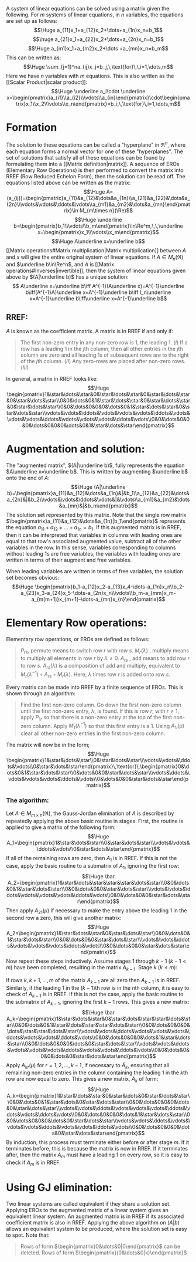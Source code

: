 
A system of linear equations can be solved using a matrix given the following. For $m$ systems of linear equations, in $n$ variables, the equations are set up as follows:
$$\Huge a_{11}x_1+a_{12}x_2+\dots+a_{1n}x_n=b_1$$
$$\huge a_{21}x_1+a_{22}x_2+\dots+a_{2n}x_n=b_1$$
$$\Huge a_{m1}x_1+a_{m2}x_2+\dots +a_{mn}x_n=b_m$$
This can be written as:
$$\Huge \sum_{j=1}^na_{ij}x_j=b_j,\,\text{for}\,\,i=1,\dots,m$$
Here we have $n$ variables with $m$ equations. This is also written as the [[Scalar Product|scalar product]]:$$\Huge \underline a_i\cdot \underline x=\begin{pmatrix}a_{i1}\\a_{i2}\\\vdots\\a_{in}\end{pmatrix}\cdot\begin{pmatrix}x_1\\x_2\\\vdots\\x_n\end{pmatrix}=b_i,\,\text{for}\,i=1,\dots,m$$
# Formation

The solution to these equations can be called a "hyperplane" in $\Re^n$, where each equation forms a normal vector for one of these "hyperplanes". The set of solutions that satisfy all of these equations can be found by formulating them into a [[Matrix definition|matrix]]. A sequence of EROs (Elementary Row Operations) is then performed to convert the matrix into RREF (Row Reduced Echelon Form), then the solution can be read off. The equations listed above can be written as the matrix:$$\Huge A=(a_{ij})=\begin{pmatrix}a_{11}&a_{12}&\dots&a_{1n}\\a_{21}&a_{22}&\dots&a_{2n}\\\vdots&\vdots&\ddots&\vdots\\a_{m1}&a_{m2}&\dots&a_{mn}\end{pmatrix}\in M_{m\times n}(\Re)$$
$$\Huge \underline b=\begin{pmatrix}b_1\\\vdots\\b_m\end{pmatrix}\in\Re^m,\,\,\underline x=\begin{pmatrix}x_1\\\vdots\\x_m\end{pmatrix}$$
$$\Huge A\underline x=\underline b$$
[[Matrix operations#Matrix multiplication|Matrix multiplication]] between $A$ and $x$ will give the entire original system of linear equations. If $A\in M_n(\Re)$ and $\underline b\in\Re^n$, and $A$ is [[Matrix operations#Inverses|invertible]], then the system of linear equations given above by $(A|\underline b)$ has a unique solution:
$$ A\underline x=\underline b\iff A^{-1}(A\underline x)=A^{-1}\underline b\iff(A^{-1}A)\underline x=A^{-1}\underline b\iff I_n\underline x=A^{-1}\underline b\iff\underline x=A^{-1}\underline b$$
## RREF:

$A$ is known as the coefficient matrix. A matrix is in RREF if and only if:
> The first non-zero entry in any non-zero row is $1$, the leading $1$. ($I$)
> If a row has a leading $1$ in the $j$th column, then all other entries in the $j$th column are zero and all leading $1$s of subsequent rows are to the right of the $j$th column. ($II$)
> Any zero-rows are placed after non-zero rows. ($III$)

In general, a matrix in RREF looks like:
$$\Huge \begin{pmatrix}1&\star&\dots&\star&0&\star&\dots&\star&0&\star&\dots&\star&0&\star&\dots&\star\\0&0&\dots&0&1&\star&\dots&\star&0&\star&\dots&\star&0&\star&\dots&\star\\0&0&\dots&0&0&0&\dots&0&1&\star&\dots&\star&0&\star&\dots&\star\\\vdots&\vdots&\ddots&\vdots&\vdots&\vdots&\ddots&\vdots&\vdots&\vdots&\ddots&\vdots&\vdots&\vdots&\ddots&\vdots\\0&0&\dots&0&0&0&\dots&0&0&0&\dots&0&1&\star&\dots&\star\end{pmatrix}$$

# Augmentation and solution:

The "augmented matrix", $(A|\underline b)$, fully represents the equation $A\underline x=\underline b$. This is written by augmenting $\underline b$ onto the end of $A$:
$$\Huge (A|\underline b)=\begin{pmatrix}a_{11}&a_{12}&\dots&a_{1n}&|&b_1\\a_{12}&a_{22}&\dots&a_{2n}&|&b_2\\\vdots&\vdots&\ddots&\vdots&|&\vdots\\a_{m1}&a_{m2}&\dots&a_{mn}&|&b_m\end{pmatrix}$$
The solution set represented by this matrix. Note that the single row matrix $\begin{pmatrix}a_{11}&a_{12}&\dots&a_{1n}|b_1\end{pmatrix}$ represents the equation $a_{11}+a_{12}+\dots+a_{1n}=b_1$. If this augmented matrix is in RREF, then it can be interpreted that variables in columns with leading ones are equal to that row's associated augmented value, subtract all of the other variables in the row. In this sense, variables corresponding to columns without leading 1s are free variables, the variables with leading ones are written in terms of their augment and free variables.

When leading variables are written in terms of free variables, the solution set becomes obvious:
$$\Huge \begin{pmatrix}b_1-a_{12}x_2-a_{13}x_4-\dots-a_{1n}x_n\\b_2-a_{23}x_3-a_{24}x_5-\dots-a_{2n}x_n\\\vdots\\b_m-a_{mm}x_m-a_{m(m+1)}x_{m+1}-\dots-a_{mn}x_{n}\end{pmatrix}$$

# Elementary Row operations:

Elementary row operations, or EROs are defined as follows:
>$P_{rs}$, permute means to switch row $r$ with row $s$.
>$M_r(\lambda)$ , multiply means to multiply all elements in row $r$ by $\lambda\neq 0$.
>$A_{rs}$ , add means to add row $r$ to row $s$.
>$A_{rs}(\lambda)$ is a composition of add and multiply, equivalent to $M_r(\lambda^{-1})\circ A_{rs}\circ M_r(\lambda)$. Here, $\lambda$ times row $r$ is added onto row $s$.

Every matrix can be made into RREF by a finite sequence of EROs. This is shown through an algorithm:
> Find the first non-zero column.
> Go down the first non-zero column until the first non-zero entry, $\lambda$, is found.
> If this is row $r$, with $r\neq 1$, apply $P_{1r}$ so that there is a non-zero entry at the top of the first non-zero column.
> Apply $M_1(\lambda^{-1})$ so that this first entry is a $1$.
> Using $A_{1i}(\mu)$ clear all other non-zero entries in the first non-zero column.

The matrix will now be in the form;
$$\Huge \begin{pmatrix}1&\star&\dots&\star\\0&\star&\dots&\star\\\vdots&\vdots&\ddots&\vdots\\0&\star&\dots&\star\end{pmatrix}\,\text{or}\,\begin{pmatrix}0&\dots&0&1&\star&\dots&\star\\0&\dots&0&0&\star&\dots&\star\\\vdots&\ddots&\vdots&\vdots&\vdots&\ddots&\vdots\\0&\dots&0&0&\star&\dots&\star\end{pmatrix}$$
### The algorithm:

Let $A\in M_{m\times n}(\Re)$, the Gauss-Jordan elimination of $A$ is described by repeatedly applying the above basic routine in stages. First, the routine is applied to give a matrix of the following form:
$$\Huge A_1=\begin{pmatrix}1&\star&\dots&\star\\0&\star&\dots&\star\\\vdots&\vdots&\ddots&\vdots\\0&\star&\dots&\star\end{pmatrix}$$
If all of the remaining rows are zero, then $A_1$ is in RREF. If this is not the case, apply the basic routine to a submatrix of $A_1$, ignoring the first row:
$$\Huge \bar A_2=\begin{pmatrix}1&\star&\dots&\star&\star&\star&\dots&\star\\0&0&\dots&0&1&\star&\dots&\star\\0&0&\dots&0&0&\star&\dots&\star\\\vdots&\vdots&\ddots&\vdots&\vdots&\vdots&\ddots&\vdots\\0&0&\dots&0&0&\star&\dots&\star\end{pmatrix}$$
Then apply $A_{21}(\mu)$ if necessary to make the entry above the leading 1 in the second row a zero, this will give another matrix:$$\Huge A_2=\begin{pmatrix}1&\star&\dots&\star&0&\star&\dots&\star\\0&0&\dots&0&1&\star&\dots&\star\\0&0&\dots&0&0&\star&\dots&\star\\\vdots&\vdots&\ddots&\vdots&\vdots&\vdots&\ddots&\vdots\\0&0&\dots&0&0&\star&\dots&\star\end{pmatrix}$$
Now repeat these steps inductively. Assume stages $1$ through $k-1$ ($k-1<m$) have been completed, resulting in the matrix $A_{k-1}$. Stage $k$ ($k\leq m$): 

If rows $k,k+1,\dots,m$ of the matrix $A_{k-1}$ are all zero then $A_{k-1}$ is in RREF. Similarly, if the leading 1 in the ($k-1$)th row is in the $n$th column, it is easy to check of $A_{k-1}$ is in RREF. If this is not the case, apply the basic routine to the submatrix of $A_{k-1}$, ignoring the first $k-1$ rows. This gives a new matrix:$$\Huge \bar A_k=\begin{pmatrix}1&\star&\dots&\star&0&\star&\dots&\star&\star&\dots&\star\\0&0&\dots&0&1&\star&\dots&\star&\star&\dots&\star\\0&0&\dots&0&0&0&\dots&\star&\star&\dots&\star\\\vdots&\vdots&\ddots&\vdots&\vdots&\vdots&\ddots&\vdots&\vdots&\ddots&\vdots\\0&0&\dots&0&0&0&\dots&1&\star&\dots&\star\\0&0&\dots&0&0&0&\dots&0&\star&\dots&\star\\\vdots&\vdots&\ddots&\vdots&\vdots&\vdots&\ddots&\vdots&\vdots&\ddots&\vdots\\0&0&\dots&0&0&0&\dots&0&\star&\dots&\star\end{pmatrix}$$
Apply $A_{kr}(\mu)$ for $r=1,2,\dots,k-1$, if necessary to $\bar A_k$, ensuring that all remaining non-zero entries in the column containing the leading 1 in the $k$th row are now equal to zero. This gives a new matrix, $A_k$ of form:
$$\Huge A_k=\begin{pmatrix}1&\star&\dots&\star&0&\star&\dots&0&\star&\dots&\star\\0&0&\dots&0&1&\star&\dots&0&\star&\dots&\star\\0&0&\dots&0&0&0&\dots&0&\star&\dots&\star\\\vdots&\vdots&\ddots&\vdots&\vdots&\vdots&\ddots&\vdots&\vdots&\ddots&\vdots\\0&0&\dots&0&0&0&\dots&1&\star&\dots&\star\\0&0&\dots&0&0&0&\dots&0&\star&\dots&\star\\\vdots&\vdots&\ddots&\vdots&\vdots&\vdots&\ddots&\vdots&\vdots&\ddots&\vdots\\0&0&\dots&0&0&0&\dots&0&\star&\dots&\star\end{pmatrix}$$
By induction, this process must terminate either before or after stage $m$. If it terminates before, this is because the matrix is now in RREF. If it terminates after, then the matrix $A_m$ must have a leading 1 on every row, so it is easy to check if $A_m$ is in RREF.

# Using GJ elimination:

Two linear systems are called equivalent if they share a solution set. Applying EROs to the augmented matrix of a linear system gives an equivalent linear system. An augmented matrix is in RREF if its associated coefficient matrix is also in RREF. Applying the above algorithm on $(A|b)$ allows an equivalent system to be produced, where the solution set is easy to spot. Note that:
> Rows of form $\begin{pmatrix}0&\dots&0|0\end{pmatrix}$ can be deleted.
> Rows of form $\begin{pmatrix}(0&\dots&0|k)\end{pmatrix}$ 